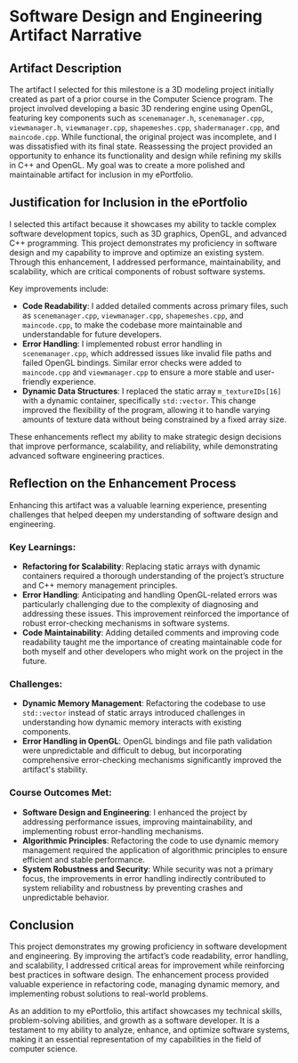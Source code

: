 # Software Design and Engineering Artifact Narrative

## Artifact Description
The artifact I selected for this milestone is a 3D modeling project initially created as part of a prior course in the Computer Science program. The project involved developing a basic 3D rendering engine using OpenGL, featuring key components such as `scenemanager.h`, `scenemanager.cpp`, `viewmanager.h`, `viewmanager.cpp`, `shapemeshes.cpp`, `shadermanager.cpp`, and `maincode.cpp`. While functional, the original project was incomplete, and I was dissatisfied with its final state. Reassessing the project provided an opportunity to enhance its functionality and design while refining my skills in C++ and OpenGL. My goal was to create a more polished and maintainable artifact for inclusion in my ePortfolio.

## Justification for Inclusion in the ePortfolio
I selected this artifact because it showcases my ability to tackle complex software development topics, such as 3D graphics, OpenGL, and advanced C++ programming. This project demonstrates my proficiency in software design and my capability to improve and optimize an existing system. Through this enhancement, I addressed performance, maintainability, and scalability, which are critical components of robust software systems.

Key improvements include:
- **Code Readability**: I added detailed comments across primary files, such as `scenemanager.cpp`, `viewmanager.cpp`, `shapemeshes.cpp`, and `maincode.cpp`, to make the codebase more maintainable and understandable for future developers.
- **Error Handling**: I implemented robust error handling in `scenemanager.cpp`, which addressed issues like invalid file paths and failed OpenGL bindings. Similar error checks were added to `maincode.cpp` and `viewmanager.cpp` to ensure a more stable and user-friendly experience.
- **Dynamic Data Structures**: I replaced the static array `m_textureIDs[16]` with a dynamic container, specifically `std::vector`. This change improved the flexibility of the program, allowing it to handle varying amounts of texture data without being constrained by a fixed array size.

These enhancements reflect my ability to make strategic design decisions that improve performance, scalability, and reliability, while demonstrating advanced software engineering practices.

## Reflection on the Enhancement Process
Enhancing this artifact was a valuable learning experience, presenting challenges that helped deepen my understanding of software design and engineering.

### Key Learnings:
- **Refactoring for Scalability**: Replacing static arrays with dynamic containers required a thorough understanding of the project’s structure and C++ memory management principles.
- **Error Handling**: Anticipating and handling OpenGL-related errors was particularly challenging due to the complexity of diagnosing and addressing these issues. This improvement reinforced the importance of robust error-checking mechanisms in software systems.
- **Code Maintainability**: Adding detailed comments and improving code readability taught me the importance of creating maintainable code for both myself and other developers who might work on the project in the future.

### Challenges:
- **Dynamic Memory Management**: Refactoring the codebase to use `std::vector` instead of static arrays introduced challenges in understanding how dynamic memory interacts with existing components.
- **Error Handling in OpenGL**: OpenGL bindings and file path validation were unpredictable and difficult to debug, but incorporating comprehensive error-checking mechanisms significantly improved the artifact's stability.

### Course Outcomes Met:
- **Software Design and Engineering**: I enhanced the project by addressing performance issues, improving maintainability, and implementing robust error-handling mechanisms.
- **Algorithmic Principles**: Refactoring the code to use dynamic memory management required the application of algorithmic principles to ensure efficient and stable performance.
- **System Robustness and Security**: While security was not a primary focus, the improvements in error handling indirectly contributed to system reliability and robustness by preventing crashes and unpredictable behavior.

## Conclusion
This project demonstrates my growing proficiency in software development and engineering. By improving the artifact’s code readability, error handling, and scalability, I addressed critical areas for improvement while reinforcing best practices in software design. The enhancement process provided valuable experience in refactoring code, managing dynamic memory, and implementing robust solutions to real-world problems.

As an addition to my ePortfolio, this artifact showcases my technical skills, problem-solving abilities, and growth as a software developer. It is a testament to my ability to analyze, enhance, and optimize software systems, making it an essential representation of my capabilities in the field of computer science.
